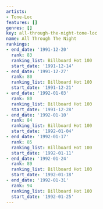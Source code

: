 ```yaml
---
artists:
- Tone-Loc
features: []
genres: []
key: all-through-the-night-tone-loc
name: All Through The Night
rankings:
- end_date: '1991-12-20'
  rank: 83
  ranking_list: Billboard Hot 100
  start_date: '1991-12-14'
- end_date: '1991-12-27'
  rank: 80
  ranking_list: Billboard Hot 100
  start_date: '1991-12-21'
- end_date: '1992-01-03'
  rank: 80
  ranking_list: Billboard Hot 100
  start_date: '1991-12-28'
- end_date: '1992-01-10'
  rank: 84
  ranking_list: Billboard Hot 100
  start_date: '1992-01-04'
- end_date: '1992-01-17'
  rank: 85
  ranking_list: Billboard Hot 100
  start_date: '1992-01-11'
- end_date: '1992-01-24'
  rank: 89
  ranking_list: Billboard Hot 100
  start_date: '1992-01-18'
- end_date: '1992-01-31'
  rank: 94
  ranking_list: Billboard Hot 100
  start_date: '1992-01-25'
---
```


